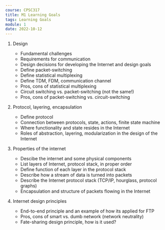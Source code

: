```yaml
---
course: CPSC317
title: M1 Learning Goals
tags: Learning Goals
module: 1
date: 2022-10-12
---
```


1. Design
    - Fundamental challenges
    - Requirements for communication
    - Design decisions for developing the Internet and design goals
    - Define packet-switching
    - Define statistical multiplexing
    - Define TDM, FDM, communication channel
    - Pros, cons of statistical multiplexing
    - Circuit switching vs. packet-switching (not the same!)
    - Pros, cons of packet-switching vs. circuit-switching

2. Protocol, layering, encapsulation
    - Define protocol
    - Connection between protocols, state, actions, finite state machine
    - Where functionality and state resides in the Internet
    - Roles of abstraction, layering, modularization in the design of the Internet

3. Properties of the internet
    - Descibe the internet and some physical components
    - List layers of Internet, protocol stack, in proper order
    - Define function of each layer in the protocol stack
    - Describe how a stream of data is turned into packets
    - Describe the Internet protocol stack (TCP/IP, hourglass, protocol graphs)
    - Encapsulation and structure of packets flowing in the Internet

4. Internet design principles
    - End-to-end principle and an example of how its applied for FTP
    - Pros, cons of smart vs. dumb network (network neutrality)
    - Fate-sharing design principle, how is it used?